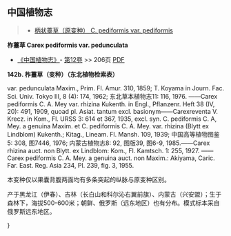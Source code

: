 
## 中国植物志

> * [柄状薹草（原变种）  C.  pediformis var. pediformis](Carex-pediformis-var-pediformis-柄状薹草(原变种).md)


**柞薹草 Carex pediformis var. pedunculata**

* [《中国植物志》](http://www.iplant.cn/frps)- [第12卷](http://www.iplant.cn/frps/vol/12) >> 206页 [PDF](http://www.iplant.cn/frps/pdf/12/206.pdf)


**142b. 柞薹草（变种）（东北植物检索表）**

var. pedunculata Maxim., Prim. Fl. Amur. 310, 1859; T. Koyama in Journ. Fac. Sci. Univ. Tokyo III, 8 (4): 174, 1962; 东北草本植物志11: 116, 1976. ——Carex pediformis C. A. Mey var. rhizina Kukenth. in Engl., Pflanzenr. Heft 38 (IV, 20): 491, 1909, quoad pl. Asiat. tantum excl. basionym——Carexreventa V. Krecz. in Kom., Fl. URSS 3: 614 et 367, 1935, excl. syn. C. pediformis C. A, Mey. a genuina Maxim. et C. pediformis C. A. Mey. var. rhizina (Blytt ex Lindblom) Kukenth.; Kitag., Lineam. Fl. Mansh. 109, 1939; 中国高等植物图鉴5: 308, 图7446, 1976; 内蒙古植物志8: 92, 图版39, 图6-9, 1985.——Carex rhizina auct. non Blytt. ex Lindblom: Kom., Fl. Kamtsch. 1: 255, 1927. ——Carex pediformis C. A. Mey. a genuina auct. non Maxim.: Akiyama, Caric. Far. East. Reg. Asia 234, Pl. 239, fig. 3, 1955.

本变种仅以果囊背腹两面均有多条突起的纵脉与原变种区别。

产于黑龙江（伊春）、吉林（长白山和科尔沁右翼前旗）、内蒙古（兴安盟）；生于森林下，海拔500-600米；朝鲜、俄罗斯（远东地区）也有分布。模式标本采自俄罗斯远东地区。



}